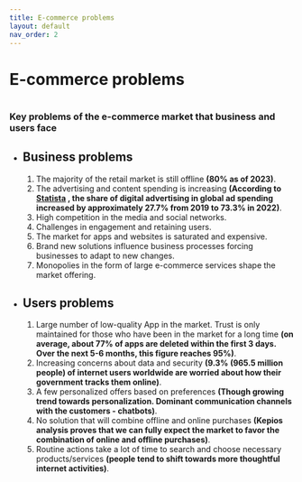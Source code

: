 ```yaml
---
title: E-commerce problems
layout: default
nav_order: 2
---
```


<h1>E-commerce problems<h1>
<h3>Key problems of the e-commerce market that business and users face</h3>
<ul>
    <li><h2>Business problems</h2></li>
        <ol>
            <li>The majority of the retail market is still offline <b>(80% as of 2023)</b>.</li>
            <li>The advertising and content spending is increasing <b>(According to 
<a href="https://www.statista.com/outlook/advertising-media">Statista</a>
, the share of digital advertising in global ad spending increased by approximately 27.7% from 2019 to 73.3% in 2022)</b>.</li>
            <li>High competition in the media and social networks.</li>
            <li>Challenges in engagement and retaining users.</li>
            <li>The market for apps and websites is saturated and expensive.</li>
            <li>Brand new solutions influence business processes forcing businesses to adapt to new changes.</li>
            <li>Monopolies in the form of large e-commerce services shape the market offering.</li>
        </ol>
    <li><h2>Users problems</h2></li>
        <ol>
            <li>Large number of low-quality App in the market. Trust is only maintained for those who have been in the market for a long time <b>(on average, about 77% of apps are deleted within the first 3 days. Over the next 5-6 months, this figure reaches 95%)</b>.</li>
            <li>Increasing concerns about data and security <b>(9.3% (965.5 million people) of internet users worldwide are worried about how their government tracks them online)</b>.</li>
            <li>A few personalized offers based on preferences <b>(Though growing trend towards personalization. Dominant communication channels with the customers - chatbots)</b>.</li>
            <li>No solution that will combine offline and online purchases <b>(Kepios analysis proves that we can fully expect the market to favor the combination of online and offline purchases)</b>.</li>
            <li>Routine actions take a lot of time to search and choose necessary products/services <b>(people tend to shift towards more thoughtful internet activities)</b>.</li>
        </ol>
</ul>
